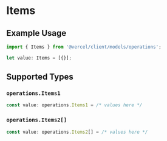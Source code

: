 # Items

## Example Usage

```typescript
import { Items } from '@vercel/client/models/operations';

let value: Items = [{}];
```

## Supported Types

### `operations.Items1`

```typescript
const value: operations.Items1 = /* values here */
```

### `operations.Items2[]`

```typescript
const value: operations.Items2[] = /* values here */
```

